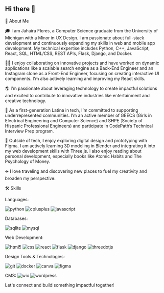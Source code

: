 ## Hi there 👋

<!--
**jflores45/jflores45** is a ✨ _special_ ✨ repository because its `README.md` (this file) appears on your GitHub profile.

Here are some ideas to get you started:

- 🔭 I’m currently working on ...
- 🌱 I’m currently learning ...
- 👯 I’m looking to collaborate on ...
- 🤔 I’m looking for help with ...
- 💬 Ask me about ...
- 📫 How to reach me: ...
- 😄 Pronouns: ...
- ⚡ Fun fact: ...
-->

🚀 About Me

🎓 I am Jahaira Flores, a Computer Science graduate from the University of Michigan with a Minor in UX Design. I am passionate about full-stack development and continuously expanding my skills in web and mobile app development. My technical expertise includes Python, C++, JavaScript, React, SQL, HTML/CSS, REST APIs, Flask, Django, and Docker.

👩‍💻 I enjoy collaborating on innovative projects and have worked on dynamic applications like a scalable search engine as a Back-End Engineer and an Instagram clone as a Front-End Engineer, focusing on creating interactive UI components. I'm also actively learning and improving my React skills.

🌎 I’m passionate about leveraging technology to create impactful solutions and excited to contribute to innovative industries like entertainment and creative technology.

🤝 As a first-generation Latina in tech, I’m committed to supporting underrepresented communities. I’m an active member of GEECS (Girls in Electrical Engineering and Computer Science) and SHPE (Society of Hispanic Professional Engineers) and participate in CodePath’s Technical Interview Prep program.

🎨 Outside of tech, I enjoy exploring digital design and prototyping with Figma. I am actively learning 3D modeling in Blender and integrating it into my web development skills with Three.js. I also enjoy reading about personal development, especially books like Atomic Habits and The Psychology of Money.

✈️ I love traveling and discovering new places to fuel my creativity and broaden my perspective.

🛠️ Skills

Languages: 

![python](https://img.shields.io/badge/python-3776AB?style=for-the-badge&logo=python&logoColor=white) ![cplusplus](https://img.shields.io/badge/C++-000000?style=for-the-badge&logo=cplusplus&logoColor=00599C) ![javascript](https://img.shields.io/badge/javascript-F7DF1E?style=for-the-badge&logo=javascript&logoColor=white)

Databases:

![sqlite](https://img.shields.io/badge/sqlite-003B57?style=for-the-badge&logo=sqlite&logoColor=white)
![mysql](https://img.shields.io/badge/mysql-4479A1?style=for-the-badge&logo=mysql&logoColor=white)

Web Development:

![html5](https://img.shields.io/badge/html5-E34F26?style=for-the-badge&logo=html5&logoColor=white) ![css](https://img.shields.io/badge/css-663399?style=for-the-badge&logo=css&logoColor=white) ![react](https://img.shields.io/badge/react-000000?style=for-the-badge&logo=react&logoColor=61DAFB) ![flask](https://img.shields.io/badge/flask-000000?style=for-the-badge&logo=flask&logoColor=white) ![django](https://img.shields.io/badge/django-092E20?style=for-the-badge&logo=django&logoColor=white) ![threedotjs](https://img.shields.io/badge/threedotjs-000000?style=for-the-badge&logo=threedotjs&logoColor=white) 

Design Tools & Technologies:

![git](https://img.shields.io/badge/git-F05032?style=for-the-badge&logo=git&logoColor=white) 
![docker](https://img.shields.io/badge/docker-2496ED?style=for-the-badge&logo=docker&logoColor=white) 
![canva](https://img.shields.io/badge/canva-00C4CC?style=for-the-badge&logo=canva&logoColor=white) 
![figma](https://img.shields.io/badge/figma-000000?style=for-the-badge&logo=figma&logoColor=white) 

CMS: 
![wix](https://img.shields.io/badge/wix-0C6EFC?style=for-the-badge&logo=wix&logoColor=white) ![wordpress](https://img.shields.io/badge/wordpress-21759B?style=for-the-badge&logo=wordpress&logoColor=white) 

Let's connect and build something impactful together!
